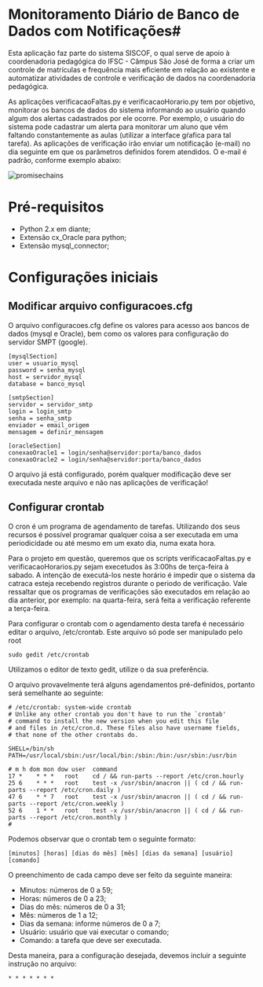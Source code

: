 # Monitoramento Diário de Banco de Dados com Notificações#

Esta aplicação faz parte do sistema SISCOF, o qual serve de apoio à coordenadoria pedagógica do IFSC - Câmpus São José de forma a criar um controle de matrículas e frequência mais eficiente em relação ao existente e automatizar atividades de controle e verificação de dados na coordenadoria pedagógica.

As aplicações verificacaoFaltas.py e verificacaoHorario.py tem por objetivo, monitorar os bancos de dados do sistema informando ao usuário quando algum dos alertas cadastrados por ele ocorre. Por exemplo, o usuário do sistema pode cadastrar um alerta para monitorar um aluno que vêm faltando constantemente as aulas (utilizar a interface gŕafica para tal tarefa). As aplicações de verificação irão enviar um notificação (e-mail) no dia seguinte em que os parâmetros definidos forem atendidos. O e-mail é padrão, conforme exemplo abaixo:

![promisechains](https://bytebucket.org/luucasgoomes/siscof/raw/6c6487620d9259fa3cde19c9957cfdc0341af8c5/imagens/email.png?token=84aade3d33793d2b5ce84d036835b86e27e16e75)

# Pré-requisitos #

* Python 2.x em diante;
* Extensão cx_Oracle para python;
* Extensão mysql_connector;


# Configurações iniciais #

## Modificar arquivo configuracoes.cfg ##

O arquivo configuracoes.cfg define os valores para acesso aos bancos de dados (mysql e Oracle), bem como os valores para configuração do servidor SMPT (google).

```
[mysqlSection]
user = usuario_mysql
password = senha_mysql
host = servidor_mysql
database = banco_mysql

[smtpSection]
servidor = servidor_smtp
login = login_smtp
senha = senha_smtp
enviador = email_origem
mensagem = definir_mensagem

[oracleSection]
conexaoOracle1 = login/senha@servidor:porta/banco_dados
conexaoOracle2 = login/senha@servidor:porta/banco_dados
```

O arquivo já está configurado, porém qualquer modificação deve ser executada neste arquivo e não nas aplicações de verificação!

## Configurar crontab ##

O cron é um programa de agendamento de tarefas. Utilizando dos seus recursos é possível programar qualquer coisa a ser executada em uma periodicidade ou até mesmo em um exato dia, numa exata hora. 

Para o projeto em questão, queremos que os scripts verificacaoFaltas.py e verificacaoHorarios.py sejam execetudos às 3:00hs de terça-feira à sabado. A intenção de executá-los neste horário é impedir que o sistema da catraca esteja recebendo registros durante o periodo de verificação. Vale ressaltar que os programas de verificações são executados em relação ao dia anterior, por exemplo: na quarta-feira, será feita a verificação referente a terça-feira.

Para configurar o crontab com o agendamento desta tarefa é necessário editar o arquivo, /etc/crontab. Este arquivo só pode ser manipulado pelo root

```
sudo gedit /etc/crontab
```
Utilizamos o editor de texto gedit, utilize o da sua preferência.

O arquivo provavelmente terá alguns agendamentos pré-definidos, portanto será semelhante ao seguinte:

```
# /etc/crontab: system-wide crontab
# Unlike any other crontab you don't have to run the `crontab'
# command to install the new version when you edit this file
# and files in /etc/cron.d. These files also have username fields,
# that none of the other crontabs do.

SHELL=/bin/sh
PATH=/usr/local/sbin:/usr/local/bin:/sbin:/bin:/usr/sbin:/usr/bin

# m h dom mon dow user	command
17 *	* * *	root    cd / && run-parts --report /etc/cron.hourly
25 6	* * *	root	test -x /usr/sbin/anacron || ( cd / && run-parts --report /etc/cron.daily )
47 6	* * 7	root	test -x /usr/sbin/anacron || ( cd / && run-parts --report /etc/cron.weekly )
52 6	1 * *	root	test -x /usr/sbin/anacron || ( cd / && run-parts --report /etc/cron.monthly )
#
```

Podemos observar que o crontab tem o seguinte formato:

```
[minutos] [horas] [dias do mês] [mês] [dias da semana] [usuário] [comando]

```
O preenchimento de cada campo deve ser feito da seguinte maneira:

- Minutos: números de 0 a 59;
- Horas: números de 0 a 23;
- Dias do mês: números de 0 a 31;
- Mês: números de 1 a 12;
- Dias da semana: informe números de 0 a 7;
- Usuário: usuário que vai executar o comando;
- Comando: a tarefa que deve ser executada.

Desta maneira, para a configuração desejada, devemos incluir a seguinte instrução no arquivo:

``` 
* * * * * * *
```